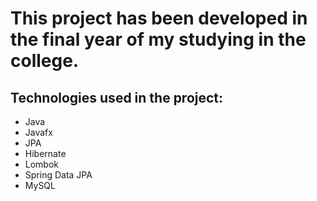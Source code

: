 # This project has been developed in the final year of my studying in the college.
## Technologies used in the project:
- Java
- Javafx
- JPA
- Hibernate
- Lombok
- Spring Data JPA
- MySQL
